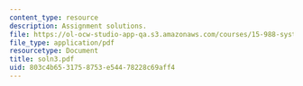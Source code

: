 ```yaml
---
content_type: resource
description: Assignment solutions.
file: https://ol-ocw-studio-app-qa.s3.amazonaws.com/courses/15-988-system-dynamics-self-study-fall-1998-spring-1999/803c4b6531758753e54478228c69aff4_soln3.pdf
file_type: application/pdf
resourcetype: Document
title: soln3.pdf
uid: 803c4b65-3175-8753-e544-78228c69aff4
---
```

